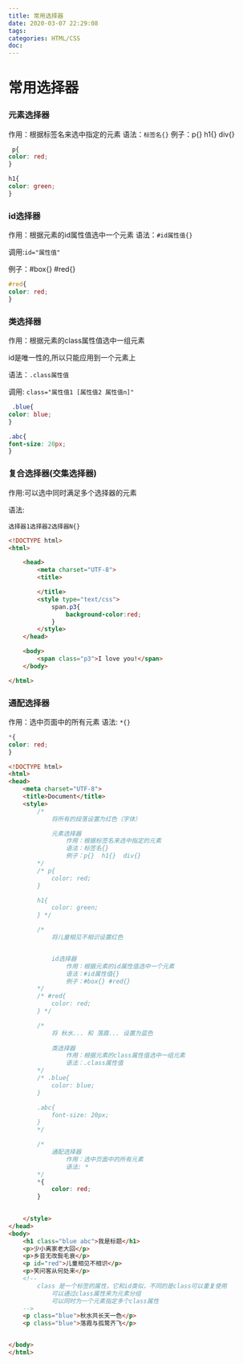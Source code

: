 ```yaml
---
title: 常用选择器
date: 2020-03-07 22:29:08
tags:
categories: HTML/CSS
doc:
---
```


# 常用选择器

### 元素选择器

作用：根据标签名来选中指定的元素
语法：`标签名{}`
例子：p{}  h1{}  div{}

```css
 p{
color: red;
}

h1{
color: green;
} 
```

### id选择器

作用：根据元素的id属性值选中一个元素
语法：`#id属性值{}`

调用:`id="属性值"`

例子：#box{} #red{}  

```css
#red{
color: red;
} 
```

### 类选择器

作用：根据元素的class属性值选中一组元素

id是唯一性的,所以只能应用到一个元素上

语法：`.class属性值`

调用: `class="属性值1 [属性值2 属性值n]"`

```css
 .blue{
color: blue;
}

.abc{
font-size: 20px;
}
```

### 复合选择器(交集选择器)

作用:可以选中同时满足多个选择器的元素

语法:

`选择器1选择器2选择器N{}`

```html
<!DOCTYPE html>
<html>

	<head>
		<meta charset="UTF-8">
		<title>

		</title>
        <style type="text/css">
            span.p3{
                background-color:red;
            }
        </style>
	</head>

	<body>
        <span class="p3">I love you!</span>
	</body>

</html>
```



### 通配选择器

作用：选中页面中的所有元素
语法: `*{}`

```css
*{
color: red;
}
```

```html
<!DOCTYPE html>
<html>
<head>
    <meta charset="UTF-8">
    <title>Document</title>
    <style>
        /* 
            将所有的段落设置为红色（字体）

            元素选择器
                作用：根据标签名来选中指定的元素
                语法：标签名{}
                例子：p{}  h1{}  div{}
        */
        /* p{
            color: red;
        }

        h1{
            color: green;
        } */

        /* 
            将儿童相见不相识设置红色


            id选择器
                作用：根据元素的id属性值选中一个元素
                语法：#id属性值{}
                例子：#box{} #red{}  
        */
        /* #red{
            color: red;
        } */

        /*
            将 秋水... 和 落霞... 设置为蓝色
                
            类选择器
                作用：根据元素的class属性值选中一组元素
                语法：.class属性值
        */
        /* .blue{
            color: blue;
        }

        .abc{
            font-size: 20px;
        }
        */

        /* 
            通配选择器
                作用：选中页面中的所有元素
                语法: *
        */
        *{
            color: red;
        }

    
    </style>
</head>
<body>
    <h1 class="blue abc">我是标题</h1>
    <p>少小离家老大回</p>
    <p>乡音无改鬓毛衰</p>
    <p id="red">儿童相见不相识</p>
    <p>笑问客从何处来</p>
    <!-- 
        class 是一个标签的属性，它和id类似，不同的是class可以重复使用
            可以通过class属性来为元素分组
            可以同时为一个元素指定多个class属性
    -->
    <p class="blue">秋水共长天一色</p>
    <p class="blue">落霞与孤鹜齐飞</p>


</body>
</html>
```

